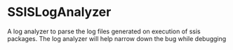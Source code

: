 # SSISLogAnalyzer
A log analyzer to parse the log files generated on execution of ssis packages. The log analyzer will help narrow down the bug while debugging
